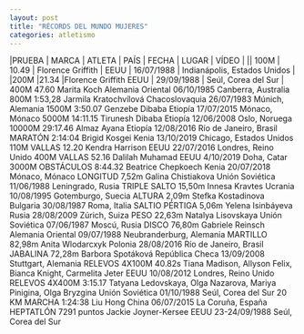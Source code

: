 ```yaml
---
layout: post
title: "RÉCORDS DEL MUNDO MUJERES"
categories: atletismo
---
```


|PRUEBA | MARCA | ATLETA | PAÍS | FECHA | LUGAR | VÍDEO |
|| 100M | 10.49 | Florence Griffith | EEUU | 16/07/1988 | Indianápolis, Estados Unidos |
|200M |21.34 |Florence Griffith EEUU | 29/09/1988 | Seúl, Corea del Sur |
400M 47.60 Marita Koch Alemania Oriental 06/10/1985 Canberra, Australia
800M 1:53,28 Jarmila Kratochvílová Chacoslovaquia 26/07/1983 Múnich, Alemania
1500M 3:50.07 Genzebe Dibaba Etiopía 17/07/2015 Mónaco, Mónaco
5000M 14:11.15 Tirunesh Dibaba Etiopía 12/06/2008 Oslo, Noruega
10000M 29:17.46 Almaz Ayana Etiopía 12/08/2016 Río de Janeiro, Brasil
MARATÓN 2:14:04 Brigid Kosgei Kenia 13/10/2019 Chicago, Estados Unidos
110M VALLAS 12.20 Kendra Harrison EEUU 22/07/2016 Londres, Reino Unido
400M VALLAS 52.16 Dalilah Muhamad EEUU 4/10/2019 Doha, Catar
3000M OBSTÁCULOS 8:44.32 Beatrice Chepkoech Kenia 20/07/2018 Mónaco, Mónaco
LONGITUD 7,52m Galina Chistiakova Unión Soviética 11/06/1988 Leningrado, Rusia
TRIPLE SALTO 15,50m Innesa Kravtes Ucrania 10/08/1995 Gotemburgo, Suecia
ALTURA 2,09m Stefka Kostadinova Bulgaria 30/08/1987 Roma, Italia
SALTIO PÉRTIGA 5,06m Yelena Isinbáyeva Rusia 28/08/2009 Zúrich, Suiza
PESO 22,63m Natalya Lisovskaya Unión Soviética 07/06/1987 Moscú, Rusia
DISCO 76,80m Gabriele Reinsch Alemania Oriental 09/07/1988 Neubranderburg, Alemania
MARTILLO 82,98m Anita Wlodarcxyk Polonia 28/08/2016 Río de Janeiro, Brasil
JABALINA 72,28m Barbora Spotáková República Checa 13/09/2008 Stuttgart, Alemania
RELEVOS 4X100M 40.82s Tiana Madison,
Allyson Felix,
Bianca Knight,
Carmelita Jeter EEUU 10/08/2012 Londres, Reino Unido
RELEVOS
4X400M 3:15.17 Tatyana Ledovskaya,
Olga Nazarova,
Mariya Pinigina,
Olga Bryzgina Unión Soviética 01/10/1988 Seúl, Corea del Sur
20 KM MARCHA 1:24:38 Liu Hong China 06/07/2015 La Coruña, España
HEPTATLÓN 7291 puntos Jackie Joyner-Kersee EEUU 23-24/09/1988 Seúl, Corea del Sur
